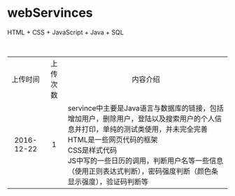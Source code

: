 # webServinces
HTML + CSS + JavaScript + Java + SQL
<table>
  <tr align = "center">
    <td>上传时间</td>
    <td>上传次数</td>
    <td>内容介绍</td>
  </tr>
  <tr>
    <td align = "center">2016-12-22</td>
    <td align = "center">1</td>
    <td align = "left">servince中主要是Java语言与数据库的链接，包括增加用户，删除用户，登陆以及搜索用户的个人信息并打印，单纯的测试类使用，并未完全完善<br />HTML是一些网页代码的框架<br />CSS是样式代码<br />JS中写的一些日历的调用，判断用户名等一些信息（使用正则表达式判断），密码强度判断（颜色条显示强度），验证码判断等
    </td>
  </tr>
</table>
